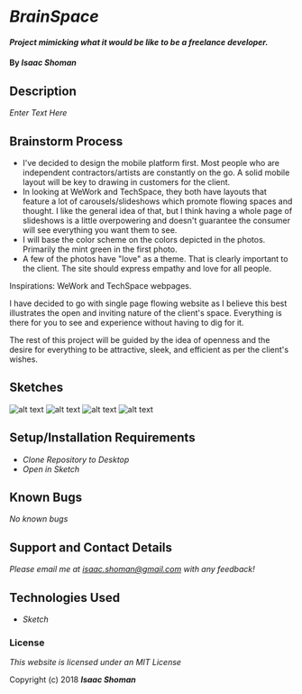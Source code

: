 # _BrainSpace_

#### _Project mimicking what it would be like to be a freelance developer._

#### By _**Isaac Shoman**_

## Description

_Enter Text Here_

## Brainstorm Process

* I've decided to design the mobile platform first. Most people who are independent contractors/artists are constantly on the go. A solid mobile layout will be key to drawing in customers for the client.
* In looking at WeWork and TechSpace, they both have layouts that feature a lot of carousels/slideshows which promote flowing spaces and thought. I like the general idea of that, but I think having a whole page of slideshows is a little overpowering and doesn't guarantee the consumer will see everything you want them to see.
* I will base the color scheme on the colors depicted in the photos. Primarily the mint green in the first photo.
* A few of the photos have "love" as a theme. That is clearly important to the client. The site should express empathy and love for all people.

Inspirations: WeWork and TechSpace webpages.

I have decided to go with single page flowing website as I believe this best illustrates the open and inviting nature of the client's space. Everything is there for you to see and experience without having to dig for it.

The rest of this project will be guided by the idea of openness and the desire for everything to be attractive, sleek, and efficient as per the client's wishes.

## Sketches

![alt text](sketches/landing.jpg)
![alt text](sketches/secondary.jpg)
![alt text](sketches/ipad.jpg)
![alt text](sketches/desktop.jpg)


## Setup/Installation Requirements

* _Clone Repository to Desktop_
* _Open in Sketch_

## Known Bugs

_No known bugs_

## Support and Contact Details

_Please email me at isaac.shoman@gmail.com with any feedback!_

## Technologies Used

* _Sketch_

### License

*This website is licensed under an MIT License*

Copyright (c) 2018 **_Isaac Shoman_**
